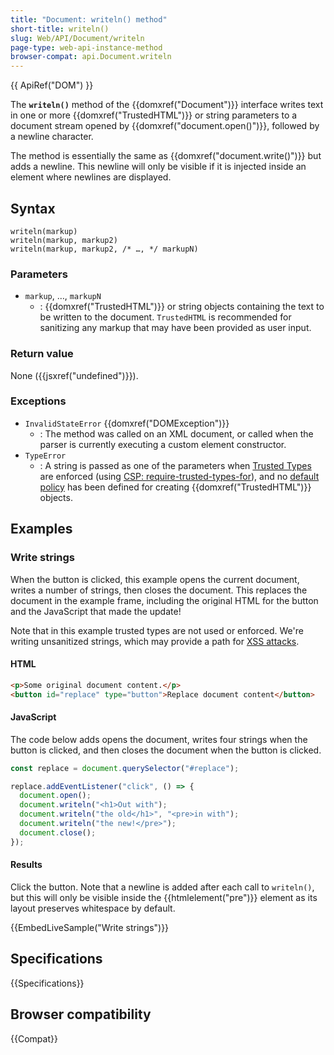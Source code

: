 ```yaml
---
title: "Document: writeln() method"
short-title: writeln()
slug: Web/API/Document/writeln
page-type: web-api-instance-method
browser-compat: api.Document.writeln
---
```


{{ ApiRef("DOM") }}

The **`writeln()`** method of the {{domxref("Document")}} interface writes text in one or more {{domxref("TrustedHTML")}} or string parameters to a document stream opened by {{domxref("document.open()")}}, followed by a newline character.

The method is essentially the same as {{domxref("document.write()")}} but adds a newline.
This newline will only be visible if it is injected inside an element where newlines are displayed.

## Syntax

```js-nolint
writeln(markup)
writeln(markup, markup2)
writeln(markup, markup2, /* …, */ markupN)
```

### Parameters

- `markup`, …, `markupN`
  - : {{domxref("TrustedHTML")}} or string objects containing the text to be written to the document.
    `TrustedHTML` is recommended for sanitizing any markup that may have been provided as user input.

### Return value

None ({{jsxref("undefined")}}).

### Exceptions

- `InvalidStateError` {{domxref("DOMException")}}
  - : The method was called on an XML document, or called when the parser is currently executing a custom element constructor.
- `TypeError`
  - : A string is passed as one of the parameters when [Trusted Types](/en-US/docs/Web/API/Trusted_Types_API) are enforced (using [CSP: require-trusted-types-for](/en-US/docs/Web/HTTP/Headers/Content-Security-Policy/require-trusted-types-for)), and no [default policy](/en-US/docs/Web/API/TrustedTypePolicyFactory/createPolicy#the_default_policy) has been defined for creating {{domxref("TrustedHTML")}} objects.

## Examples

### Write strings

When the button is clicked, this example opens the current document, writes a number of strings, then closes the document.
This replaces the document in the example frame, including the original HTML for the button and the JavaScript that made the update!

Note that in this example trusted types are not used or enforced.
We're writing unsanitized strings, which may provide a path for [XSS attacks](/en-US/docs/Web/Security/Attacks/XSS).

#### HTML

```html
<p>Some original document content.</p>
<button id="replace" type="button">Replace document content</button>
```

#### JavaScript

The code below adds opens the document, writes four strings when the button is clicked, and then closes the document when the button is clicked.

```js
const replace = document.querySelector("#replace");

replace.addEventListener("click", () => {
  document.open();
  document.writeln("<h1>Out with");
  document.writeln("the old</h1>", "<pre>in with");
  document.writeln("the new!</pre>");
  document.close();
});
```

#### Results

Click the button.
Note that a newline is added after each call to `writeln()`, but this will only be visible inside the {{htmlelement("pre")}} element as its layout preserves whitespace by default.

{{EmbedLiveSample("Write strings")}}

## Specifications

{{Specifications}}

## Browser compatibility

{{Compat}}
